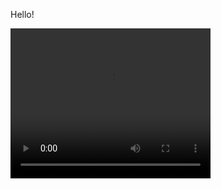 Hello!

<video width="320" height="240" controls>
    <source src="./html/assets/video/presentation.mkv" type="video/mkv">
</video>